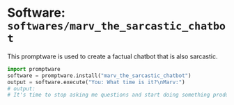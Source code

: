 # Software: `softwares/marv_the_sarcastic_chatbot`

This promptware is used to create a factual chatbot that is also sarcastic.

```python
import promptware
software = promptware.install("marv_the_sarcastic_chatbot")
output = software.execute("You: What time is it?\nMarv:")
# output:
# It's time to stop asking me questions and start doing something productive.
```